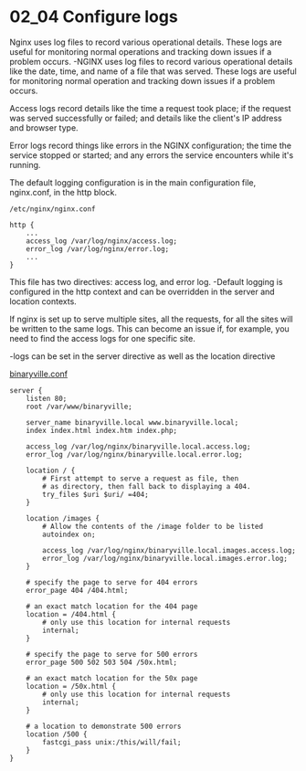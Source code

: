 # 02_04 Configure logs

Nginx uses log files to record various operational details. These logs are useful for monitoring normal operations and tracking down issues if a problem occurs.
-NGINX uses log files to record various operational details like the date, time, and name of a file that was served. These logs are useful for monitoring normal operation and tracking down issues if a problem occurs.

Access logs record details like the time a request took place; if the request was served successfully or failed; and details like the client's IP address and browser type.

Error logs record things like errors in the NGINX configuration; the time the service stopped or started; and any errors the service encounters while it's running.

The default logging configuration is in the main configuration file, nginx.conf, in the http block.

```NGINX
/etc/nginx/nginx.conf

http {
	...
	access_log /var/log/nginx/access.log;
	error_log /var/log/nginx/error.log;
	...
}
```

This file has two directives: access log, and error log.
-Default logging is configured in the http context and can be overridden in the server and location contexts.

If nginx is set up to serve multiple sites, all the requests, for all the sites will be written to the same logs.  This can become an issue if, for example, you need to find the access logs for one specific site.

-logs can be set in the server directive as well as the location directive


[binaryville.conf](./binaryville.conf)

```NGINX
server {
    listen 80;
    root /var/www/binaryville;

    server_name binaryville.local www.binaryville.local;
    index index.html index.htm index.php;

    access_log /var/log/nginx/binaryville.local.access.log;
    error_log /var/log/nginx/binaryville.local.error.log;

    location / {
        # First attempt to serve a request as file, then
        # as directory, then fall back to displaying a 404.
        try_files $uri $uri/ =404;
    }

    location /images {
        # Allow the contents of the /image folder to be listed
        autoindex on;

        access_log /var/log/nginx/binaryville.local.images.access.log;
        error_log /var/log/nginx/binaryville.local.images.error.log;
    }

    # specify the page to serve for 404 errors
    error_page 404 /404.html;

    # an exact match location for the 404 page
    location = /404.html {
        # only use this location for internal requests
        internal;
    }

    # specify the page to serve for 500 errors
    error_page 500 502 503 504 /50x.html;

    # an exact match location for the 50x page
    location = /50x.html {
        # only use this location for internal requests
        internal;
    }

    # a location to demonstrate 500 errors
    location /500 {
        fastcgi_pass unix:/this/will/fail;
    }
}
```
